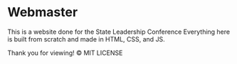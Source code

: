 # Webmaster

This is a website done for the State Leadership Conference
Everything here is built from scratch and made in HTML, CSS, and JS.

Thank you for viewing!
© MIT LICENSE
